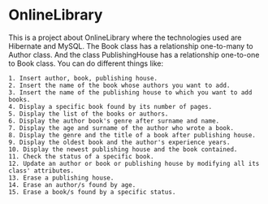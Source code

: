 # OnlineLibrary

This is a  project about OnlineLibrary where the technologies used are Hibernate and MySQL. The Book class has a relationship one-to-many to Author class. And the class PublishingHouse has a relationship one-to-one to Book class. You can do different things like:

    1. Insert author, book, publishing house.
    2. Insert the name of the book whose authors you want to add.
    3. Insert the name of the publishing house to which you want to add books.
    4. Display a specific book found by its number of pages.
    5. Display the list of the books or authors.      
    6. Display the author book's genre after surname and name.   
    7. Display the age and surname of the author who wrote a book. 
    8. Display the genre and the title of a book after publishing house.
    9. Display the oldest book and the author's experience years.
    10. Display the newest publishing house and the book contained.  
    11. Check the status of a specific book.
    12. Update an author or book or publishing house by modifying all its class' attributes.
    13. Erase a publishing house.
    14. Erase an author/s found by age.
    15. Erase a book/s found by a specific status. 


